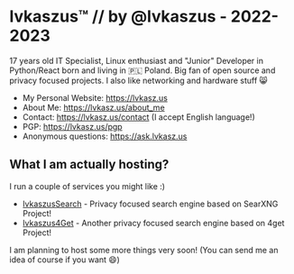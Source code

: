 # lvkaszus™ // by @lvkaszus - 2022-2023

17 years old IT Specialist, Linux enthusiast and "Junior" Developer in Python/React born and living in 🇵🇱 Poland. Big fan of open source and privacy focused projects. I also like networking and hardware stuff 😸

- My Personal Website: https://lvkasz.us
- About Me: https://lvkasz.us/about_me
- Contact: https://lvkasz.us/contact (I accept English language!)
- PGP: https://lvkasz.us/pgp
- Anonymous questions: https://ask.lvkasz.us

## What I am actually hosting?

I run a couple of services you might like :)

- <a href="https://search.lvkaszus.pl">lvkaszusSearch</a> - Privacy focused search engine based on SearXNG Project!
- <a href="https://4get.lvkaszus.pl">lvkaszus4Get</a> - Another privacy focused search engine based on 4get Project!

I am planning to host some more things very soon! (You can send me an idea of course if you want 😄)
